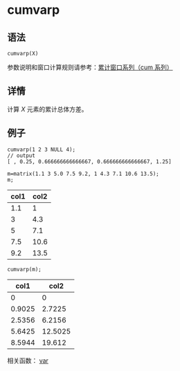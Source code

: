 # cumvarp

## 语法

`cumvarp(X)`

参数说明和窗口计算规则请参考：[累计窗口系列（cum 系列）](../themes/cumFunctions.md)

## 详情

计算 *X* 元素的累计总体方差。

## 例子

```
cumvarp(1 2 3 NULL 4);
// output
[ , 0.25, 0.666666666666667, 0.666666666666667, 1.25]

m=matrix(1.1 3 5.0 7.5 9.2, 1 4.3 7.1 10.6 13.5);
m;
```

| col1 | col2 |
| --- | --- |
| 1.1 | 1 |
| 3 | 4.3 |
| 5 | 7.1 |
| 7.5 | 10.6 |
| 9.2 | 13.5 |

```
cumvarp(m);
```

| col1 | col2 |
| --- | --- |
| 0 | 0 |
| 0.9025 | 2.7225 |
| 2.5356 | 6.2156 |
| 5.6425 | 12.5025 |
| 8.5944 | 19.612 |

相关函数： [var](../v/varp.md)

